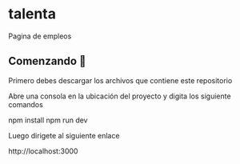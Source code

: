 # talenta

Pagina de empleos

## Comenzando 🚀

Primero debes descargar los archivos que contiene este repositorio

Abre una consola en la ubicación del proyecto y digita los siguiente comandos

npm install
npm run dev

Luego dirigete al siguiente enlace

http://localhost:3000



